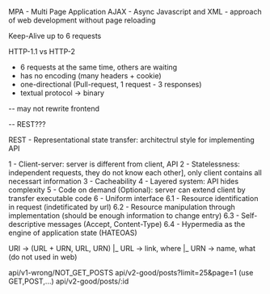 MPA - Multi Page Application
AJAX - Async Javascript and XML - approach of web development without page reloading

Keep-Alive up to 6 requests

HTTP-1.1 vs HTTP-2
- 6 requests at the same time, others are waiting
- has no encoding (many headers + cookie)
- one-directional (Pull-request, 1 request - 3 responses)
- textual protocol -> binary

--
may not rewrite frontend

--
REST???

REST - Representational state transfer: architectrul style for implementing API

1 - Client-server: server is different from client, API
2 - Statelessness: independent requests, they do not know each other], only client contains all necessart information
3 - Cacheability
4 - Layered system: API hides complexity
5 - Code on demand (Optional): server can extend client by transfer executable code
6 - Uniform interface
  6.1 - Resource identification in request (indetificated by url)
  6.2 - Resource manipulation through implementation (should be enough information to change entry)
  6.3 - Self-descriptive messages (Accept, Content-Type)
  6.4 - Hypermedia as the engine of application state (HATEOAS)

URI -> (URL + URN, URL, URN)
|_ URL -> link, where
|_ URN -> name, what (do not used in web)

api/v1-wrong/NOT_GET_POSTS
api/v2-good/posts?limit=25&page=1 (use GET,POST,...)
api/v2-good/posts/:id